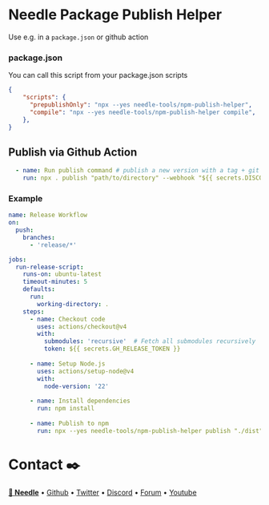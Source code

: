 # Needle Package Publish Helper

Use e.g. in a `package.json` or github action

### package.json
You can call this script from your package.json scripts
```json
{
    "scripts": {
      "prepublishOnly": "npx --yes needle-tools/npm-publish-helper",
      "compile": "npx --yes needle-tools/npm-publish-helper compile",
    },
}
```

## Publish via Github Action
```yml
  - name: Run publish command # publish a new version with a tag + git short hash
    run: npx . publish "path/to/directory" --webhook "${{ secrets.DISCORD_WEBHOOK }}" --access-token "${{ secrets.NPM_TOKEN }}" --version+hash --version+tag --tag --tag "${{ github.ref_name }}"
```

### Example

```yml
name: Release Workflow
on:
  push:
    branches:
      - 'release/*'

jobs:
  run-release-script:
    runs-on: ubuntu-latest
    timeout-minutes: 5
    defaults:
      run:
        working-directory: .
    steps:
      - name: Checkout code
        uses: actions/checkout@v4
        with:
          submodules: 'recursive'  # Fetch all submodules recursively
          token: ${{ secrets.GH_RELEASE_TOKEN }} 
        
      - name: Setup Node.js
        uses: actions/setup-node@v4
        with:
          node-version: '22'
          
      - name: Install dependencies
        run: npm install
        
      - name: Publish to npm
        run: npx --yes needle-tools/npm-publish-helper publish "./dist" --webhook "${{ secrets.DISCORD_WEBHOOK }}" --access-token "${{ secrets.NPM_TOKEN }}" --tag "${{github.ref_name}}" --version+tag --version+hash

```




# Contact ✒️
<b>[🌵 Needle](https://needle.tools)</b> • 
[Github](https://github.com/needle-tools) • 
[Twitter](https://twitter.com/NeedleTools) • 
[Discord](https://discord.needle.tools) • 
[Forum](https://forum.needle.tools) • 
[Youtube](https://www.youtube.com/@needle-tools)

